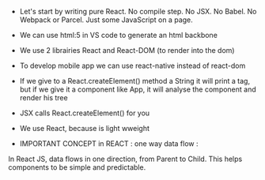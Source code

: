 - Let's start by writing pure React. No compile step. No JSX. No Babel. No Webpack or Parcel. Just some JavaScript on a page.

- We can use html:5 in VS code to generate an html backbone

- We use 2 librairies React and React-DOM (to render into the dom)

- To develop mobile app we can use react-native instead of react-dom

- If we give to a React.createElement() method a String it will print a tag, but if we give it a component like App, it will analyse the component and render his tree

- JSX calls React.createElement() for you

- We use React, because is light wweight

- IMPORTANT CONCEPT in REACT : one way data flow :

In React JS, data flows in one direction, from Parent to Child. This helps components to be simple and predictable.
